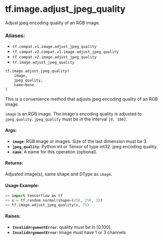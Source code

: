 <div itemscope itemtype="http://developers.google.com/ReferenceObject">
<meta itemprop="name" content="tf.image.adjust_jpeg_quality" />
<meta itemprop="path" content="Stable" />
</div>

# tf.image.adjust_jpeg_quality

Adjust jpeg encoding quality of an RGB image.

### Aliases:

* `tf.compat.v1.image.adjust_jpeg_quality`
* `tf.compat.v2.compat.v1.image.adjust_jpeg_quality`
* `tf.compat.v2.image.adjust_jpeg_quality`
* `tf.image.adjust_jpeg_quality`

``` python
tf.image.adjust_jpeg_quality(
    image,
    jpeg_quality,
    name=None
)
```

<!-- Placeholder for "Used in" -->

This is a convenience method that adjusts jpeg encoding quality of an
RGB image.

`image` is an RGB image.  The image's encoding quality is adjusted
to `jpeg_quality`.
`jpeg_quality` must be in the interval `[0, 100]`.

#### Args:


* <b>`image`</b>: RGB image or images. Size of the last dimension must be 3.
* <b>`jpeg_quality`</b>: Python int or Tensor of type int32.  jpeg encoding quality.
* <b>`name`</b>: A name for this operation (optional).


#### Returns:

Adjusted image(s), same shape and DType as `image`.



#### Usage Example:

```python
>> import tensorflow as tf
>> x = tf.random.normal(shape=(256, 256, 3))
>> tf.image.adjust_jpeg_quality(x, 75)
```


#### Raises:


* <b>`InvalidArgumentError`</b>: quality must be in [0,100]
* <b>`InvalidArgumentError`</b>: image must have 1 or 3 channels